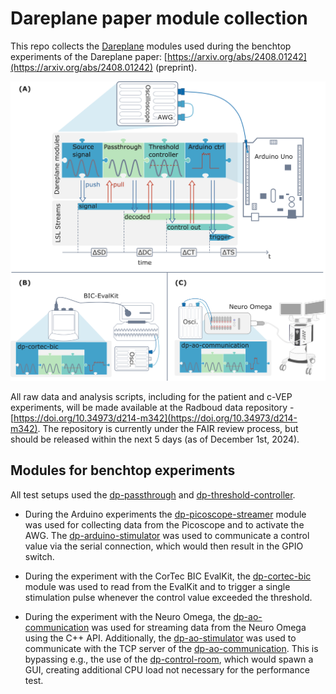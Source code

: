 # Dareplane paper module collection

This repo collects the [Dareplane](https://github.com/bsdlab/Dareplane) modules used during the benchtop experiments of the Dareplane paper:
[https://arxiv.org/abs/2408.01242](https://arxiv.org/abs/2408.01242) (preprint).

![test_setups](all_benchtops_setup_v4.png)

All raw data and analysis scripts, including for the patient and c-VEP experiments, will be made available at the Radboud data repository - [https://doi.org/10.34973/d214-m342](https://doi.org/10.34973/d214-m342). The repository is currently under the FAIR review process, but should be released within the next 5 days (as of December 1st, 2024).

## Modules for benchtop experiments

All test setups used the [dp-passthrough](https://github.com/bsdlab/dp-passthrough) and [dp-threshold-controller](https://github.com/bsdlab/dp-threshold-controller).

- During the Arduino experiments the [dp-picoscope-streamer](https://github.com/bsdlab/dp-picoscope-streamer) module was used for collecting data from the Picoscope and to activate the AWG. The [dp-arduino-stimulator](https://github.com/bsdlab/dp-arduino-stimulator) was used to communicate a control value via the serial connection, which would then result in the GPIO switch.

- During the experiment with the CorTec BIC EvalKit, the [dp-cortec-bic](https://github.com/bsdlab/dp-cortec-bic) module was used to read from the EvalKit and to trigger a single stimulation pulse whenever the control value exceeded the threshold.

- During the experiment with the Neuro Omega, the [dp-ao-communication](https://github.com/bsdlab/dp-ao-communication) was used for streaming data from the Neuro Omega using the C++ API. Additionally, the [dp-ao-stimulator](https://github.com/bsdlab/dp-ao-stimulator) was used to communicate with the TCP server of the [dp-ao-communication](https://github.com/bsdlab/dp-ao-communication). This is bypassing e.g., the use of the [dp-control-room](https://github.com/bsdlab/dp-control-room), which would spawn a GUI, creating additional CPU load not necessary for the performance test.



